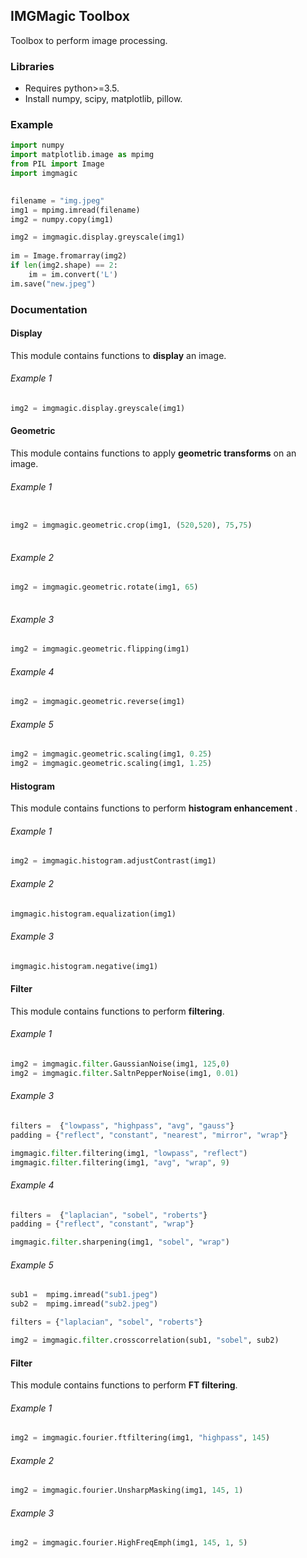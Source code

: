 ## IMGMagic Toolbox
Toolbox to perform image processing.


### Libraries
* Requires python>=3.5.
* Install numpy, scipy, matplotlib, pillow.


### Example
```python
import numpy
import matplotlib.image as mpimg
from PIL import Image
import imgmagic

	
filename = "img.jpeg"
img1 = mpimg.imread(filename)
img2 = numpy.copy(img1)

img2 = imgmagic.display.greyscale(img1)
	
im = Image.fromarray(img2)
if len(img2.shape) == 2:
	im = im.convert('L')
im.save("new.jpeg")
```

### Documentation

#### Display
This module contains functions to **display** an image.

###### Example 1
```python
img2 = imgmagic.display.greyscale(img1)
```

#### Geometric
This module contains functions to apply **geometric transforms** on an image.

###### Example 1
```python

img2 = imgmagic.geometric.crop(img1, (520,520), 75,75)
	
```

###### Example 2
```python
img2 = imgmagic.geometric.rotate(img1, 65)
	
```

###### Example 3
```python
img2 = imgmagic.geometric.flipping(img1)
```

###### Example 4
```python
img2 = imgmagic.geometric.reverse(img1)
```
###### Example 5
```python
img2 = imgmagic.geometric.scaling(img1, 0.25)
img2 = imgmagic.geometric.scaling(img1, 1.25)
```

#### Histogram
This module contains functions to perform **histogram enhancement** .

###### Example 1
```python
img2 = imgmagic.histogram.adjustContrast(img1)
```
###### Example 2
```python
imgmagic.histogram.equalization(img1)
```
###### Example 3
```python
imgmagic.histogram.negative(img1)
```


#### Filter
This module contains functions to perform **filtering**.

###### Example 1
```python
img2 = imgmagic.filter.GaussianNoise(img1, 125,0)
img2 = imgmagic.filter.SaltnPepperNoise(img1, 0.01)
```

###### Example 3
```python
filters =  {"lowpass", "highpass", "avg", "gauss"}
padding = {"reflect", "constant", "nearest", "mirror", "wrap"}

imgmagic.filter.filtering(img1, "lowpass", "reflect")
imgmagic.filter.filtering(img1, "avg", "wrap", 9)
```
###### Example 4
```python
filters =  {"laplacian", "sobel", "roberts"}
padding = {"reflect", "constant", "wrap"}

imgmagic.filter.sharpening(img1, "sobel", "wrap")
```
###### Example 5
```python
sub1 =  mpimg.imread("sub1.jpeg")
sub2 =  mpimg.imread("sub2.jpeg")

filters = {"laplacian", "sobel", "roberts"}

img2 = imgmagic.filter.crosscorrelation(sub1, "sobel", sub2)
```

#### Filter
This module contains functions to perform **FT filtering**.

###### Example 1
```python
img2 = imgmagic.fourier.ftfiltering(img1, "highpass", 145)
```
###### Example 2
```python
img2 = imgmagic.fourier.UnsharpMasking(img1, 145, 1)
```
###### Example 3
```python
img2 = imgmagic.fourier.HighFreqEmph(img1, 145, 1, 5)
```







